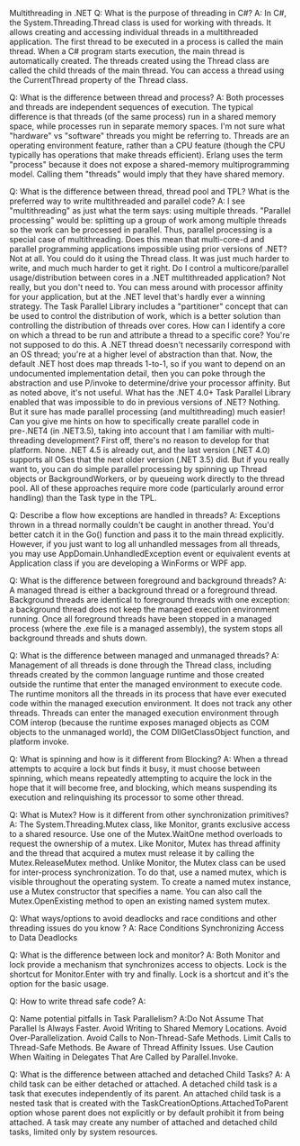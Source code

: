 Multithreading in .NET
Q: What is the purpose of threading in C#?
A: In C#, the System.Threading.Thread class is used for working with threads. It allows creating and accessing individual threads in a multithreaded application. The first thread to be executed in a process is called the main thread. 
When a C# program starts execution, the main thread is automatically created. The threads created using the Thread class are called the child threads of the main thread. You can access a thread using the CurrentThread property of the Thread class.

Q: What is the difference between thread and process?
A: Both processes and threads are independent sequences of execution. The typical difference is that threads (of the same process) run in a shared memory space, while processes run in separate memory spaces. 
I'm not sure what "hardware" vs "software" threads you might be referring to. Threads are an operating environment feature, rather than a CPU feature (though the CPU typically has operations that make threads efficient). 
Erlang uses the term "process" because it does not expose a shared-memory multiprogramming model. Calling them "threads" would imply that they have shared memory.

Q: What is the difference between thread, thread pool and TPL? What is the preferred way to write multithreaded and parallel code?
A: I see "multithreading" as just what the term says: using multiple threads. 
"Parallel processing" would be: splitting up a group of work among multiple threads so the work can be processed in parallel. 
Thus, parallel processing is a special case of multithreading.
Does this mean that multi-core-d and parallel programming applications impossible using prior versions of .NET?
Not at all. You could do it using the Thread class. It was just much harder to write, and much much harder to get it right. 
Do I control a multicore/parallel usage/distribution between cores in a .NET multithreaded application? 
Not really, but you don't need to. You can mess around with processor affinity for your application, but at the .NET level that's hardly ever a winning strategy.
The Task Parallel Library includes a "partitioner" concept that can be used to control the distribution of work, which is a better solution than controlling the distribution of threads over cores. 
How can I identify a core on which a thread to be run and attribute a thread to a specific core? 
You're not supposed to do this. A .NET thread doesn't necessarily correspond with an OS thread; you're at a higher level of abstraction than that. Now, the default .NET host does map threads 1-to-1, so if you want to depend on an undocumented implementation detail, then you can poke through the abstraction and use P/invoke to determine/drive your processor affinity. But as noted above, it's not useful. 
What has the .NET 4.0+ Task Parallel Library enabled that was impossible to do in previous versions of .NET? 
Nothing. But it sure has made parallel processing (and multithreading) much easier! 
Can you give me hints on how to specifically create parallel code in pre-.NET4 (in .NET3.5), taking into account that I am familiar with multi-threading development? 
First off, there's no reason to develop for that platform. None. .NET 4.5 is already out, and the last version (.NET 4.0) supports all OSes that the next older version (.NET 3.5) did.
But if you really want to, you can do simple parallel processing by spinning up Thread objects or BackgroundWorkers, or by queueing work directly to the thread pool. All of these approaches require more code (particularly around error handling) than the Task type in the TPL.

Q: Describe a flow how exceptions are handled in threads?
A: Exceptions thrown in a thread normally couldn't be caught in another thread. 
You'd better catch it in the Go() function and pass it to the main thread explicitly. However, if you just want to log all unhandled messages from all threads, you may use AppDomain.UnhandledException event or equivalent events at Application class if you are developing a WinForms or WPF app.

Q: What is the difference between foreground and background threads?
A: A managed thread is either a background thread or a foreground thread. Background threads are identical to foreground threads with one exception: a background thread does not keep the managed execution environment running. Once all foreground threads have been stopped in a managed process (where the .exe file is a managed assembly), the system stops all background threads and shuts down.

Q: What is the difference between managed and unmanaged threads?
A: Management of all threads is done through the Thread class, including threads created by the common language runtime and those created outside the runtime that enter the managed environment to execute code. The runtime monitors all the threads in its process that have ever executed code within the managed execution environment. It does not track any other threads. Threads can enter the managed execution environment through COM interop (because the runtime exposes managed objects as COM objects to the unmanaged world), the COM DllGetClassObject function, and platform invoke.

Q: What is spinning and how is it different from Blocking?
A: When a thread attempts to acquire a lock but finds it busy, it must choose between spinning, which means repeatedly attempting to acquire the lock in the hope that it will become free, and blocking, which means suspending its execution and relinquishing its processor to some other thread.

Q: What is Mutex? How is it different from other synchronization primitives?
A: The System.Threading.Mutex class, like Monitor, grants exclusive access to a shared resource. Use one of the Mutex.WaitOne method overloads to request the ownership of a mutex. Like Monitor, Mutex has thread affinity and the thread that acquired a mutex must release it by calling the Mutex.ReleaseMutex method. 
Unlike Monitor, the Mutex class can be used for inter-process synchronization. To do that, use a named mutex, which is visible throughout the operating system. To create a named mutex instance, use a Mutex constructor that specifies a name. You can also call the Mutex.OpenExisting method to open an existing named system mutex.

Q: What ways/options to avoid deadlocks and race conditions and other threading issues do you know ?
A:  Race Conditions
Synchronizing Access to Data
Deadlocks

Q: What is the difference between lock and monitor?
A: Both Monitor and lock provide a mechanism that synchronizes access to objects. Lock is the shortcut for Monitor.Enter with try and finally. 
Lock is a shortcut and it's the option for the basic usage.

Q: How to write thread safe code?
A: 

Q: Name potential pitfalls in Task Parallelism?
A:Do Not Assume That Parallel Is Always Faster.
Avoid Writing to Shared Memory Locations.
Avoid Over-Parallelization.
Avoid Calls to Non-Thread-Safe Methods.
Limit Calls to Thread-Safe Methods.
Be Aware of Thread Affinity Issues.
Use Caution When Waiting in Delegates That Are Called by Parallel.Invoke. 

Q: What is the difference between attached and detached Child Tasks?
A: A child task can be either detached or attached. A detached child task is a task that executes independently of its parent. An attached child task is a nested task that is created with the TaskCreationOptions.AttachedToParent option whose parent does not explicitly or by default prohibit it from being attached. A task may create any number of attached and detached child tasks, limited only by system resources.
